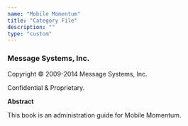 ```yaml
---
name: "Mobile Momentum"
title: "Category File"
description: ""
type: "custom"
---
```


### Message Systems, Inc.

Copyright © 2009-2014 Message Systems, Inc.

Confidential & Proprietary.

**Abstract**

This book is an administration guide for Mobile Momentum.